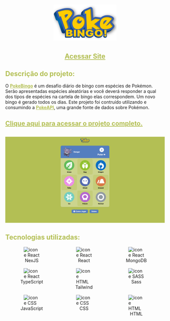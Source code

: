 <h1 align="center">
    <img src='public/assets/Logo.png' alt='logo do projeto: ToDo App' width='200'>
</h1>

<h2 align='center'><a href='https://poke-bingo-wendell-correa-limas-projects.vercel.app/' target='_blank' style='display: block; color: #b3bf54; font-weight: bold; margin: 30px'>Acessar Site</a></h2>

<h2 style='color: #b3bf54; border-bottom:none'>Descrição do projeto:</h2>
<p style='margin-bottom: 30px'>
    O <a href='https://poke-bingo-wendell-correa-limas-projects.vercel.app/' target='_blank' style='color: #b3bf54; font-weight: bold;'>PokeBingo</a> é um desafio diário de bingo com espécies de Pokémon. Serão apresentadas espécies aleatórias e você deverá responder a qual dos tipos de espécies na cartela de bingo elas correspondem. Um novo bingo é gerado todos os dias.
    Este projeto foi contruído utilizando e consumindo a <a href='https://pokeapi.co/' target='_blank' style='color: #b3bf54; font-weight: bold;'>PokeAPI</a>, uma grande fonte de dados sobre Pokémon.
    <a href='https://poke-bingo-wendell-correa-limas-projects.vercel.app/' target='_blank' style='display: block; color: #b3bf54; font-size: 20px; font-weight: bold; margin-top: 30px'>Clique aqui para acessar o projeto completo.</a>
</p>

<p align='center'style='margin-bottom: 30px'>
    <img src='public/assets/Screenshot.png' alt='captura de tela do projeto' width='720'>
</p>

<h2 style='color: #b3bf54; border-bottom:none'>Tecnologias utilizadas:</h2>
<ul style='list-style: none; list-style-type: none; display: grid; grid-template-columns: repeat(3, 1fr); gap: 16px'>
    <li style='display: flex; flex-direction: column; align-items: center; margin-right: 30px'>
        <img alt="icone React" width="50" src="https://cdn.jsdelivr.net/gh/devicons/devicon@latest/icons/nextjs/nextjs-original.svg" />
        NexJS
    </li>
    <li style='display: flex; flex-direction: column; align-items: center; margin-right: 30px'>
        <img alt="icone React" width="50" src="https://cdn.jsdelivr.net/gh/devicons/devicon/icons/react/react-original.svg" />
        React
    </li>
    <li style='display: flex; flex-direction: column; align-items: center; margin-right: 30px'>
        <img alt="icone React" width="50" src="https://cdn.jsdelivr.net/gh/devicons/devicon@latest/icons/mongodb/mongodb-original.svg" />
        MongoDB
    </li>
    <li style='display: flex; flex-direction: column; align-items: center; margin-right: 30px'>
        <img alt="icone React" width="50" src="https://cdn.jsdelivr.net/gh/devicons/devicon/icons/typescript/typescript-original.svg" />
        TypeScript
    </li>
    <li style='display: flex; flex-direction: column; align-items: center; margin-right: 30px'>
        <img alt="icone HTML" width="50" src="https://cdn.jsdelivr.net/gh/devicons/devicon@latest/icons/tailwindcss/tailwindcss-original.svg" />
        Tailwind
    </li>
    <li style='display: flex; flex-direction: column; align-items: center; margin-right: 30px'>
        <img alt="icone SASS" width="50" src="https://cdn.jsdelivr.net/gh/devicons/devicon/icons/sass/sass-original.svg" />
        Sass
    </li>
    <li style='display: flex; flex-direction: column; align-items: center; margin-right: 30px'>
        <img alt="icone CSS" width="50" src="https://cdn.jsdelivr.net/gh/devicons/devicon@latest/icons/javascript/javascript-original.svg" />
        JavaScript
    </li>
    <li style='display: flex; flex-direction: column; align-items: center; margin-right: 30px'>
        <img alt="icone CSS" width="50" src="https://cdn.jsdelivr.net/gh/devicons/devicon/icons/css3/css3-original.svg" />
        CSS
    </li>
    <li style='display: flex; flex-direction: column; align-items: center; margin-right: 30px'>
        <img alt="icone HTML" width="50" src="https://cdn.jsdelivr.net/gh/devicons/devicon/icons/html5/html5-original.svg" />
        HTML
    </li>
</ul>

